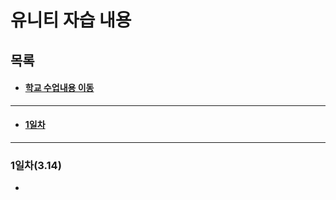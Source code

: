 # **유니티 자습 내용**

## **목록**
- #### [**학교 수업내용 이동**](../3.가상현실실습/수업내용.md)
<hr>

- #### [**1일차**](#1일차314)
<hr>

### **1일차(3.14)**

- 



